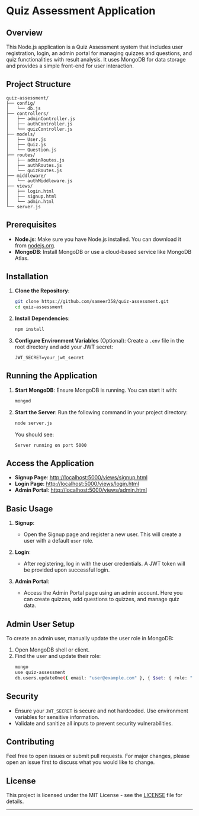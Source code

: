 # Quiz Assessment Application

## Overview

This Node.js application is a Quiz Assessment system that includes user registration, login, an admin portal for managing quizzes and questions, and quiz functionalities with result analysis. It uses MongoDB for data storage and provides a simple front-end for user interaction.

## Project Structure

```
quiz-assessment/
├── config/
│   └── db.js
├── controllers/
│   ├── adminController.js
│   ├── authController.js
│   └── quizController.js
├── models/
│   ├── User.js
│   ├── Quiz.js
│   └── Question.js
├── routes/
│   ├── adminRoutes.js
│   ├── authRoutes.js
│   └── quizRoutes.js
├── middleware/
│   └── authMiddleware.js
├── views/
│   ├── login.html
│   ├── signup.html
│   └── admin.html
└── server.js
```

## Prerequisites

- **Node.js**: Make sure you have Node.js installed. You can download it from [nodejs.org](https://nodejs.org/).
- **MongoDB**: Install MongoDB or use a cloud-based service like MongoDB Atlas.

## Installation

1. **Clone the Repository**:
   ```bash
   git clone https://github.com/sameer358/quiz-assessment.git
   cd quiz-assessment
   ```

2. **Install Dependencies**:
   ```bash
   npm install
   ```

3. **Configure Environment Variables** (Optional):
   Create a `.env` file in the root directory and add your JWT secret:
   ```env
   JWT_SECRET=your_jwt_secret
   ```

## Running the Application

1. **Start MongoDB**:
   Ensure MongoDB is running. You can start it with:
   ```bash
   mongod
   ```

2. **Start the Server**:
   Run the following command in your project directory:
   ```bash
   node server.js
   ```

   You should see:
   ```
   Server running on port 5000
   ```

## Access the Application

- **Signup Page**: [http://localhost:5000/views/signup.html](http://localhost:5000/views/signup.html)
- **Login Page**: [http://localhost:5000/views/login.html](http://localhost:5000/views/login.html)
- **Admin Portal**: [http://localhost:5000/views/admin.html](http://localhost:5000/views/admin.html)

## Basic Usage

1. **Signup**:
   - Open the Signup page and register a new user. This will create a user with a default `user` role.

2. **Login**:
   - After registering, log in with the user credentials. A JWT token will be provided upon successful login.

3. **Admin Portal**:
   - Access the Admin Portal page using an admin account. Here you can create quizzes, add questions to quizzes, and manage quiz data.

## Admin User Setup

To create an admin user, manually update the user role in MongoDB:

1. Open MongoDB shell or client.
2. Find the user and update their role:
   ```bash
   mongo
   use quiz-assessment
   db.users.updateOne({ email: "user@example.com" }, { $set: { role: "admin" } })
   ```

## Security

- Ensure your `JWT_SECRET` is secure and not hardcoded. Use environment variables for sensitive information.
- Validate and sanitize all inputs to prevent security vulnerabilities.

## Contributing

Feel free to open issues or submit pull requests. For major changes, please open an issue first to discuss what you would like to change.

## License

This project is licensed under the MIT License - see the [LICENSE](LICENSE) file for details.

---
